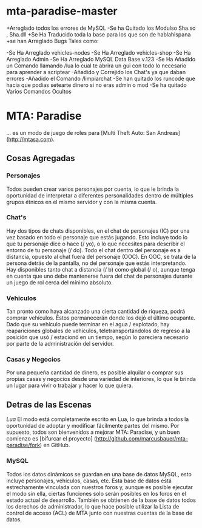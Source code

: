 # mta-paradise-master

+Arreglado todos los errores de MySQL
-Se ha Quitado los Modulso Sha.so , Sha.dll
+Se Ha Traducido toda la base para los que son de hablahispana
+se han Arreglado Bugs Tales como:

-Se Ha Arreglado  vehicles-nodes
-Se Ha Arreglado vehicles-shop
-Se Ha Arreglado Admin
-Se Ha Arreglado MySQL Data Base v.123
-Se Ha Añadido un Comando llamando /lua lo cual te abrira un gui con todo lo necesario para aprender a scriptear
-Añadido y Correjido los Chat's ya que daban errores
-Añadido el Comando /limpiarchat
-Se han quitado los runcode que hacia que podias setearte dinero si no eras admin o mod
-Se ha quitado Varios Comandos Ocultos

# MTA: Paradise
... es un modo de juego de roles para [Multi Theft Auto: San Andreas] (http://mtasa.com).

## Cosas Agregadas

### Personajes
Todos pueden crear varios personajes por cuenta, lo que le brinda la oportunidad de interpretar a diferentes personalidades dentro de múltiples grupos étnicos en el mismo servidor y con la misma cuenta.

### Chat's
Hay dos tipos de chats disponibles, en el chat de personajes (IC) por una vez basado en todo el personaje que estás jugando. Esto incluye todo lo que tu personaje dice o hace (/ yo), o lo que necesites para describir el entorno de tu personaje (/ do). Todo el chat dentro del personaje es a distancia, opuesto al chat fuera del personaje (OOC). En OOC, se trata de la persona detrás de la pantalla, no del personaje que estás interpretando. Hay disponibles tanto chat a distancia (/ b) como global (/ o), aunque tenga en cuenta que uno debe mantenerse fuera del chat de personajes durante un juego de rol cerca del mínimo absoluto.

### Vehiculos

Tan pronto como haya alcanzado una cierta cantidad de riqueza, podrá comprar vehículos. Estos permanecerán donde los dejó el último ocupante. Dado que su vehículo puede terminar en el agua / explotado, hay reapariciones globales de vehículos, teletransportándolos de regreso a la posición que usó / estacionó en un tiempo, según lo pareciera necesario por parte de la administración del servidor.

### Casas y Negocios
Por una pequeña cantidad de dinero, es posible alquilar o comprar sus propias casas y negocios desde una variedad de interiores, lo que le brinda un lugar para vivir o trabajar y hacer lo que quiera.

## Detras de las Escenas
*Lua*
El modo está completamente escrito en Lua, lo que brinda a todos la oportunidad de adoptar y modificar fácilmente partes del mismo. Por supuesto, todos son bienvenidos a mejorar MTA: Paradise, y un buen comienzo es [bifurcar el proyecto] (http://github.com/marcusbauer/mta-paradise/fork) en GitHub.

### MySQL
Todos los datos dinámicos se guardan en una base de datos MySQL, esto incluye personajes, vehículos, casas, etc. Esta base de datos está estrechamente vinculada con nuestros foros y, aunque es posible ejecutar el modo sin ella, ciertas funciones solo serán posibles en los foros en el estado actual de desarrollo. También se obtienen de la base de datos todos los derechos de administrador, lo que hace posible utilizar la Lista de control de acceso (ACL) de MTA junto con nuestras cuentas de la base de datos.
